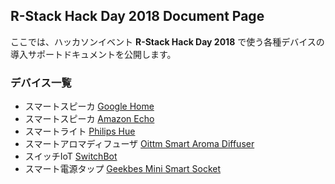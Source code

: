 ## R-Stack Hack Day 2018 Document Page

ここでは、ハッカソンイベント **R-Stack Hack Day 2018** で使う各種デバイスの導入サポートドキュメントを公開します。

### デバイス一覧

- スマートスピーカ [Google Home](google_home.md)
- スマートスピーカ [Amazon Echo](echo.md)
- スマートライト [Philips Hue](hue.md)
- スマートアロマディフューザ [Oittm Smart Aroma Diffuser](oittm.md)
- スイッチIoT [SwitchBot](switchbot.md)
- スマート電源タップ [Geekbes Mini Smart Socket](oittm.md)
